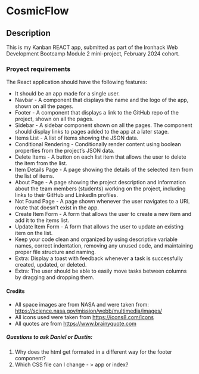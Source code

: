 # CosmicFlow

## Description

This is my Kanban REACT app, submitted as part of the Ironhack Web Development Bootcamp Module 2 mini-project, February 2024 cohort.

### Proyect requirements
The React application should have the following features:
* It should be an app made for a single user.
* Navbar - A component that displays the name and the logo of the app, shown on all the pages.
* Footer - A component that displays a link to the GitHub repo of the project, shown on all the pages.
* Sidebar - A sidebar component shown on all the pages. The component should display links to pages added to the app at a later stage.
* Items List - A list of items showing the JSON data.
* Conditional Rendering - Conditionally render content using boolean properties from the project’s JSON data.
* Delete Items - A button on each list item that allows the user to delete the item from the list.
* Item Details Page - A page showing the details of the selected item from the list of items.
* About Page - A page showing the project description and information about the team members (students) working on the project, including links to their GitHub and LinkedIn profiles.
* Not Found Page - A page shown whenever the user navigates to a URL route that doesn’t exist in the app.
* Create Item Form - A form that allows the user to create a new item and add it to the items list.
* Update Item Form - A form that allows the user to update an existing item on the list.
* Keep your code clean and organized by using descriptive variable names, correct indentation, removing any unused code, and maintaining proper file structure and naming.
* Extra: Display a toast with feedback whenever a task is successfully created, updated, or deleted.
* Extra: The user should be able to easily move tasks between columns by dragging and dropping them.

#### Credits

* All space images are from NASA and were taken from: https://science.nasa.gov/mission/webb/multimedia/images/
* All icons used were taken from https://icons8.com/icons
* All quotes are from https://www.brainyquote.com

##### Questions to ask Daniel or Dustin:
1. Why does the html get formated in a different way for the footer component?
2. Which CSS file can I change - > app or index?
